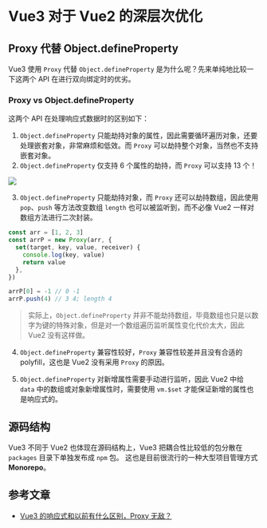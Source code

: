 # Vue3 对于 Vue2 的深层次优化

## Proxy 代替 Object.defineProperty

Vue3 使用 `Proxy` 代替 `Object.defineProperty` 是为什么呢？先来单纯地比较一下这两个 API 在进行双向绑定时的优劣。

### Proxy vs Object.defineProperty

这两个 API 在处理响应式数据时的区别如下：

1. `Object.defineProperty` 只能劫持对象的属性，因此需要循环遍历对象，还要处理嵌套对象，非常麻烦和低效。而 `Proxy` 可以劫持整个对象，当然也不支持嵌套对象。
2. `Object.defineProperty` 仅支持 6 个属性的劫持，而 `Proxy` 可以支持 13 个！

![](https://pic4.zhimg.com/80/v2-8161e0af941b8f803a5c2dec0cc2b10b_720w.jpg)

3. `Object.defineProperty` 只能劫持对象，而 `Proxy` 还可以劫持数组，因此使用 `pop`、`push` 等方法改变数组 `length` 也可以被监听到，而不必像 Vue2 一样对数组方法进行二次封装。

```js
const arr = [1, 2, 3]
const arrP = new Proxy(arr, {
  set(target, key, value, receiver) {
    console.log(key, value)
    return value
  },
})

arrP[0] = -1 // 0 -1
arrP.push(4) // 3 4; length 4
```

> 实际上，`Object.defineProperty` 并非不能劫持数组，毕竟数组也只是以数字为键的特殊对象，但是对一个数组遍历监听属性变化代价太大，因此 Vue2 没有这样做。

4. `Object.defineProperty` 兼容性较好，`Proxy` 兼容性较差并且没有合适的 polyfill，这也是 Vue2 没有采用 `Proxy` 的原因。

5. `Object.defineProperty` 对新增属性需要手动进行监听，因此 Vue2 中给 `data` 中的数组或对象新增属性时，需要使用 `vm.$set` 才能保证新增的属性也是响应式的。

## 源码结构

Vue3 不同于 Vue2 也体现在源码结构上，Vue3 把耦合性比较低的包分散在 `packages` 目录下单独发布成 `npm` 包。 这也是目前很流行的一种大型项目管理方式 **Monorepo**。

## 参考文章

- [Vue3 的响应式和以前有什么区别，Proxy 无敌？](https://juejin.cn/post/6844904122479542285)